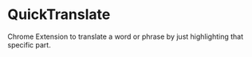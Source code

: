 # QuickTranslate
Chrome Extension to translate a word or phrase by just highlighting that specific part.
